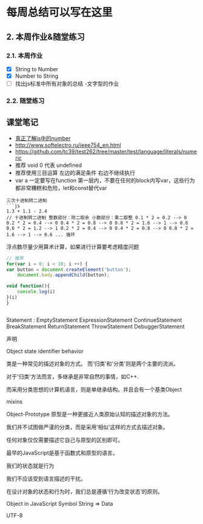 # 每周总结可以写在这里
## 2. 本周作业&随堂练习
### 2.1. 本周作业
- [x] String to Number
- [x] Number to String
- [ ] 找出js标准中所有对象的总结 -文字型的作业
### 2.2. 随堂练习
## 课堂笔记
- [真正了解js中的number](http://jsfiddle.net/pLh8qeor/19/)
- http://www.softelectro.ru/ieee754_en.html
- https://github.com/tc39/test262/tree/master/test/language/literals/numeric
- 推荐 void 0 代表 undefined
- 推荐使用三目运算 左边的满足条件 右边不继续执行
- var a 一定要写在function 第一层内，不要在任何的block内写var，这些行为都非常糟糕和危险，let和const替代var
```
三次十进制转二进制
```js
1.3 + 1.1 - 2.4
// 十进制转二进制 整数部分：除二取余 小数部分：乘二取整 0.1 * 2 = 0.2 --> 0 0.2 * 2 = 0.4 --> 0 0.4 * 2 = 0.8 --> 0 0.8 * 2 = 1.6 --> 1 --> 0.6 0.6 * 2 = 1.2 --> 1 0.2 * 2 = 0.4 --> 0 0.4 * 2 = 0.8 --> 0 0.8 * 2 = 1.6 --> 1 --> 0.6 ... 循环
```
浮点数尽量少用算术计算，如果进行计算要考虑精度问题

```js
// 推荐
for(var i = 0; i < 10; i ++) {
var button = document.createElement('button');
    document.body.appendChild(button);

void function(){
    console.log(i)
}(i)
}


```

```js

```

Statement : 
EmptyStatement
ExpressionStatement
ContinueStatement
BreakStatement 
ReturnStatement 
ThrowStatement 
DebuggerStatement

声明

Object
    state
    identifier
    behavior

类是一种常见的描述对象的方式。
而'归类'和'分类'则是两个主要的流派。

对于'归类'方法而言，多继承是非常自然的事情，如C++.

而采用分类思想的计算机语言，则是单继承结构。并且会有一个基类Object

mixins

Object-Prototype
原型是一种更接近人类原始认知的描述对象的方法。

我们并不试图做严谨的分类，而是采用‘相似’这样的方式去描述对象。

任何对象仅仅需要描述它自己与原型的区别即可。

最早的JavaScript是基于函数式和原型的语言。

我们的状态就是行为

我们不应该受到语言描述的干扰。

在设计对象的状态和行为时，我们总是遵循‘行为改变状态’的原则。

Object in JavaScript
Symbol String => Data

UTF-8

